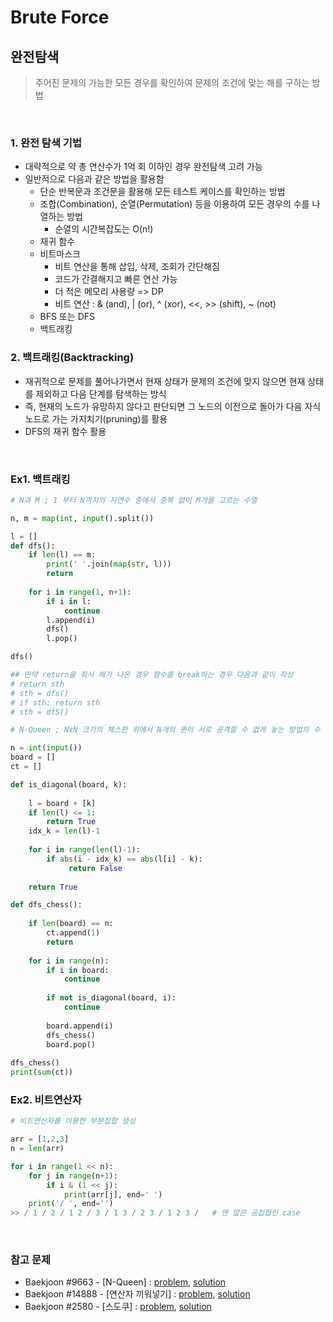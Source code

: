 # Brute Force

## 완전탐색

> 주어진 문제의 가능한 모든 경우를 확인하여 문제의 조건에 맞는 해를 구하는 방법

<br>

### 1. 완전 탐색 기법

- 대략적으로 약 총 연산수가 1억 회 이하인 경우 완전탐색 고려 가능
- 일반적으로 다음과 같은 방법을 활용함
  - 단순 반복문과 조건문을 활용해 모든 테스트 케이스를 확인하는 방법
  - 조합(Combination), 순열(Permutation) 등을 이용하여 모든 경우의 수를 나열하는 방법
    - 순열의 시간복잡도는 O(n!)
  - 재귀 함수
  - 비트마스크
    - 비트 연산을 통해 삽입, 삭제, 조회가 간단해짐
    - 코드가 간결해지고 빠른 연산 가능
    - 더 적은 메모리 사용량 => DP
    - 비트 연산 : & (and), | (or), ^ (xor), <<, >> (shift), ~ (not)
  - BFS 또는 DFS
  - 백트래킹



### 2. 백트래킹(Backtracking)

- 재귀적으로 문제를 풀어나가면서 현재 상태가 문제의 조건에 맞지 않으면 현재 상태를 제외하고 다음 단계를 탐색하는 방식
- 즉, 현재의 노드가 유망하지 않다고 판단되면 그 노드의 이전으로 돌아가 다음 자식 노드로 가는 가지치기(pruning)를 활용
- DFS의 재귀 함수 활용

<br>

### Ex1. 백트래킹

```python
# N과 M ; 1 부터 N까지의 자연수 중에서 중복 없이 M개를 고르는 수열

n, m = map(int, input().split())

l = []
def dfs():
    if len(l) == m:
        print(' '.join(map(str, l)))
        return
    
    for i in range(1, n+1):
        if i in l:
            continue
        l.append(i)
        dfs()
        l.pop()

dfs()

## 만약 return을 줘서 해가 나온 경우 함수를 break하는 경우 다음과 같이 작성
# return sth
# sth = dfs()
# if sth: return sth
# sth = dfS()
```

```python
# N-Queen ; NxN 크기의 체스판 위에서 N개의 퀸이 서로 공격할 수 없게 놓는 방법의 수

n = int(input())
board = []
ct = []

def is_diagonal(board, k):
    
    l = board + [k]
    if len(l) <= 1:
        return True
    idx_k = len(l)-1
    
    for i in range(len(l)-1):
        if abs(i - idx_k) == abs(l[i] - k):
             return False
            
    return True

def dfs_chess():
        
    if len(board) == n:
        ct.append(1)
        return
    
    for i in range(n):
        if i in board:
            continue
        
        if not is_diagonal(board, i):
            continue
            
        board.append(i)
        dfs_chess()
        board.pop()
            
dfs_chess()
print(sum(ct))
```

### Ex2. 비트연산자

```python
# 비트연산자를 이용한 부분집합 생성

arr = [1,2,3]
n = len(arr)

for i in range(1 << n):
    for j in range(n+1):
        if i & (1 << j):
            print(arr[j], end=' ')
    print('/ ', end='')
>> / 1 / 2 / 1 2 / 3 / 1 3 / 2 3 / 1 2 3 /   # 맨 앞은 공집합인 case
```



<br>

### 참고 문제

- Baekjoon #9663 - [N-Queen] : [problem](https://www.acmicpc.net/problem/9663), [solution](https://github.com/cgvvxx/algorithm_study/blob/master/ps/%EC%99%84%EC%A0%84%ED%83%90%EC%83%89/074_P_N-Queen.py)
- Baekjoon #14888 - [연산자 끼워넣기] : [problem](https://www.acmicpc.net/problem/14888), [solution]()
- Baekjoon #2580 - [스도쿠] : [problem](https://www.acmicpc.net/problem/2580), [solution]()
